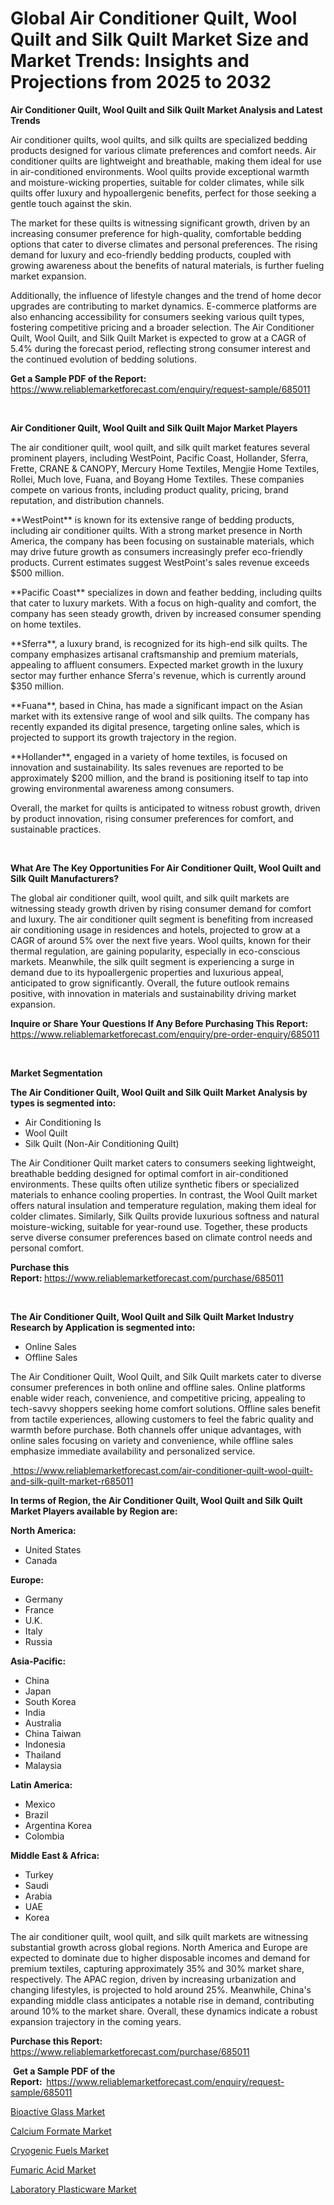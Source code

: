 <p><h1>Global Air Conditioner Quilt, Wool Quilt and Silk Quilt Market Size and Market Trends: Insights and Projections from 2025 to 2032</h1></p><p><strong>Air Conditioner Quilt, Wool Quilt and Silk Quilt Market Analysis and Latest Trends</strong></p>
<p><p>Air conditioner quilts, wool quilts, and silk quilts are specialized bedding products designed for various climate preferences and comfort needs. Air conditioner quilts are lightweight and breathable, making them ideal for use in air-conditioned environments. Wool quilts provide exceptional warmth and moisture-wicking properties, suitable for colder climates, while silk quilts offer luxury and hypoallergenic benefits, perfect for those seeking a gentle touch against the skin.</p><p>The market for these quilts is witnessing significant growth, driven by an increasing consumer preference for high-quality, comfortable bedding options that cater to diverse climates and personal preferences. The rising demand for luxury and eco-friendly bedding products, coupled with growing awareness about the benefits of natural materials, is further fueling market expansion. </p><p>Additionally, the influence of lifestyle changes and the trend of home decor upgrades are contributing to market dynamics. E-commerce platforms are also enhancing accessibility for consumers seeking various quilt types, fostering competitive pricing and a broader selection. The Air Conditioner Quilt, Wool Quilt, and Silk Quilt Market is expected to grow at a CAGR of 5.4% during the forecast period, reflecting strong consumer interest and the continued evolution of bedding solutions.</p></p>
<p><strong>Get a Sample PDF of the Report:&nbsp;</strong> <a href="https://www.reliablemarketforecast.com/enquiry/request-sample/685011?utm_campaign=2332&utm_medium=2&utm_source=Github&utm_content=ia&utm_term=10022025&utm_id=air-conditioner-quilt-wool-quilt-and-silk-quilt">https://www.reliablemarketforecast.com/enquiry/request-sample/685011</a></p>
<p>&nbsp;</p>
<p><strong>Air Conditioner Quilt, Wool Quilt and Silk Quilt Major Market Players</strong></p>
<p><p>The air conditioner quilt, wool quilt, and silk quilt market features several prominent players, including WestPoint, Pacific Coast, Hollander, Sferra, Frette, CRANE & CANOPY, Mercury Home Textiles, Mengjie Home Textiles, Rollei, Much love, Fuana, and Boyang Home Textiles. These companies compete on various fronts, including product quality, pricing, brand reputation, and distribution channels.</p><p>**WestPoint** is known for its extensive range of bedding products, including air conditioner quilts. With a strong market presence in North America, the company has been focusing on sustainable materials, which may drive future growth as consumers increasingly prefer eco-friendly products. Current estimates suggest WestPoint's sales revenue exceeds $500 million.</p><p>**Pacific Coast** specializes in down and feather bedding, including quilts that cater to luxury markets. With a focus on high-quality and comfort, the company has seen steady growth, driven by increased consumer spending on home textiles.</p><p>**Sferra**, a luxury brand, is recognized for its high-end silk quilts. The company emphasizes artisanal craftsmanship and premium materials, appealing to affluent consumers. Expected market growth in the luxury sector may further enhance Sferra's revenue, which is currently around $350 million.</p><p>**Fuana**, based in China, has made a significant impact on the Asian market with its extensive range of wool and silk quilts. The company has recently expanded its digital presence, targeting online sales, which is projected to support its growth trajectory in the region.</p><p>**Hollander**, engaged in a variety of home textiles, is focused on innovation and sustainability. Its sales revenues are reported to be approximately $200 million, and the brand is positioning itself to tap into growing environmental awareness among consumers.</p><p>Overall, the market for quilts is anticipated to witness robust growth, driven by product innovation, rising consumer preferences for comfort, and sustainable practices.</p></p>
<p>&nbsp;</p>
<p><strong>What Are The Key Opportunities For Air Conditioner Quilt, Wool Quilt and Silk Quilt Manufacturers?</strong></p>
<p><p>The global air conditioner quilt, wool quilt, and silk quilt markets are witnessing steady growth driven by rising consumer demand for comfort and luxury. The air conditioner quilt segment is benefiting from increased air conditioning usage in residences and hotels, projected to grow at a CAGR of around 5% over the next five years. Wool quilts, known for their thermal regulation, are gaining popularity, especially in eco-conscious markets. Meanwhile, the silk quilt segment is experiencing a surge in demand due to its hypoallergenic properties and luxurious appeal, anticipated to grow significantly. Overall, the future outlook remains positive, with innovation in materials and sustainability driving market expansion.</p></p>
<p><strong>Inquire or Share Your Questions If Any Before Purchasing This Report:</strong> <a href="https://www.reliablemarketforecast.com/enquiry/pre-order-enquiry/685011?utm_campaign=2332&utm_medium=2&utm_source=Github&utm_content=ia&utm_term=10022025&utm_id=air-conditioner-quilt-wool-quilt-and-silk-quilt">https://www.reliablemarketforecast.com/enquiry/pre-order-enquiry/685011</a></p>
<p>&nbsp;</p>
<p><strong>Market Segmentation</strong></p>
<p><strong>The Air Conditioner Quilt, Wool Quilt and Silk Quilt Market Analysis by types is segmented into:</strong></p>
<p><ul><li>Air Conditioning Is</li><li>Wool Quilt</li><li>Silk Quilt (Non-Air Conditioning Quilt)</li></ul></p>
<p><p>The Air Conditioner Quilt market caters to consumers seeking lightweight, breathable bedding designed for optimal comfort in air-conditioned environments. These quilts often utilize synthetic fibers or specialized materials to enhance cooling properties. In contrast, the Wool Quilt market offers natural insulation and temperature regulation, making them ideal for colder climates. Similarly, Silk Quilts provide luxurious softness and natural moisture-wicking, suitable for year-round use. Together, these products serve diverse consumer preferences based on climate control needs and personal comfort.</p></p>
<p><strong>Purchase this Report:&nbsp;</strong><a href="https://www.reliablemarketforecast.com/purchase/685011?utm_campaign=2332&utm_medium=2&utm_source=Github&utm_content=ia&utm_term=10022025&utm_id=air-conditioner-quilt-wool-quilt-and-silk-quilt">https://www.reliablemarketforecast.com/purchase/685011</a></p>
<p>&nbsp;</p>
<p><strong>The Air Conditioner Quilt, Wool Quilt and Silk Quilt Market Industry Research by Application is segmented into:</strong></p>
<p><ul><li>Online Sales</li><li>Offline Sales</li></ul></p>
<p><p>The Air Conditioner Quilt, Wool Quilt, and Silk Quilt markets cater to diverse consumer preferences in both online and offline sales. Online platforms enable wider reach, convenience, and competitive pricing, appealing to tech-savvy shoppers seeking home comfort solutions. Offline sales benefit from tactile experiences, allowing customers to feel the fabric quality and warmth before purchase. Both channels offer unique advantages, with online sales focusing on variety and convenience, while offline sales emphasize immediate availability and personalized service.</p></p>
<p><a href="https://www.reliablemarketforecast.com/air-conditioner-quilt-wool-quilt-and-silk-quilt-market-r685011?utm_campaign=2332&utm_medium=2&utm_source=Github&utm_content=ia&utm_term=10022025&utm_id=air-conditioner-quilt-wool-quilt-and-silk-quilt">&nbsp;https://www.reliablemarketforecast.com/air-conditioner-quilt-wool-quilt-and-silk-quilt-market-r685011</a></p>
<p><strong>In terms of Region, the Air Conditioner Quilt, Wool Quilt and Silk Quilt Market Players available by Region are:</strong></p>
<p>
    <p> <strong> North America: </strong>
        <ul>
            <li>United States</li>
            <li>Canada</li>
        </ul>
        </p> 
    <p> <strong> Europe: </strong>
        <ul>
            <li>Germany</li>
            <li>France</li>
            <li>U.K.</li>
            <li>Italy</li>
            <li>Russia</li>
        </ul>
        </p> 
    <p> <strong> Asia-Pacific: </strong>
        <ul>
            <li>China</li>
            <li>Japan</li>
            <li>South Korea</li>
            <li>India</li>
            <li>Australia</li>
            <li>China Taiwan</li>
            <li>Indonesia</li>
            <li>Thailand</li>
            <li>Malaysia</li>
        </ul>
        </p> 
    <p> <strong> Latin America: </strong>
        <ul>
            <li>Mexico</li>
            <li>Brazil</li>
            <li>Argentina Korea</li>
            <li>Colombia</li>
        </ul>
        </p> 
    <p> <strong> Middle East & Africa: </strong>
        <ul>
            <li>Turkey</li>
            <li>Saudi</li>
            <li>Arabia</li>
            <li>UAE</li>
            <li>Korea</li>
        </ul>
    </p>
    </p>
<p><p>The air conditioner quilt, wool quilt, and silk quilt markets are witnessing substantial growth across global regions. North America and Europe are expected to dominate due to higher disposable incomes and demand for premium textiles, capturing approximately 35% and 30% market share, respectively. The APAC region, driven by increasing urbanization and changing lifestyles, is projected to hold around 25%. Meanwhile, China's expanding middle class anticipates a notable rise in demand, contributing around 10% to the market share. Overall, these dynamics indicate a robust expansion trajectory in the coming years.</p></p>
<p><strong>Purchase this Report: </strong><a href="https://www.reliablemarketforecast.com/purchase/685011?utm_campaign=2332&utm_medium=2&utm_source=Github&utm_content=ia&utm_term=10022025&utm_id=air-conditioner-quilt-wool-quilt-and-silk-quilt">https://www.reliablemarketforecast.com/purchase/685011</a></p>
<p>&nbsp;<strong>Get a Sample PDF of the Report:&nbsp;&nbsp;</strong><a href="https://www.reliablemarketforecast.com/enquiry/request-sample/685011?utm_campaign=2332&utm_medium=2&utm_source=Github&utm_content=ia&utm_term=10022025&utm_id=air-conditioner-quilt-wool-quilt-and-silk-quilt">https://www.reliablemarketforecast.com/enquiry/request-sample/685011</a></p>
<p><strong></strong></p>
<p><p><a href="https://www.linkedin.com/pulse/detailed-analysis-size-bioactive-glass-market-projected-xcqdf?utm_campaign=2332&utm_medium=2&utm_source=Github&utm_content=ia&utm_term=10022025&utm_id=air-conditioner-quilt-wool-quilt-and-silk-quilt">Bioactive Glass Market</a></p><p><a href="https://www.linkedin.com/pulse/according-latest-calcium-formate-market-forecast-set-experience-iwzhc?utm_campaign=2332&utm_medium=2&utm_source=Github&utm_content=ia&utm_term=10022025&utm_id=air-conditioner-quilt-wool-quilt-and-silk-quilt">Calcium Formate Market</a></p><p><a href="https://www.linkedin.com/pulse/future-trends-revenue-forecast-cagr-95-cryogenic-fuels-qldjf?utm_campaign=2332&utm_medium=2&utm_source=Github&utm_content=ia&utm_term=10022025&utm_id=air-conditioner-quilt-wool-quilt-and-silk-quilt">Cryogenic Fuels Market</a></p><p><a href="https://www.linkedin.com/pulse/study-forecastingthe-globalfumaric-acid-market-growingat-lkxnc?utm_campaign=2332&utm_medium=2&utm_source=Github&utm_content=ia&utm_term=10022025&utm_id=air-conditioner-quilt-wool-quilt-and-silk-quilt">Fumaric Acid Market</a></p><p><a href="https://github.com/rabiumofer/Market-Research-Report-List-1/blob/main/laboratory-plasticware-market.md?utm_campaign=2332&utm_medium=2&utm_source=Github&utm_content=ia&utm_term=10022025&utm_id=air-conditioner-quilt-wool-quilt-and-silk-quilt">Laboratory Plasticware Market</a></p></p>